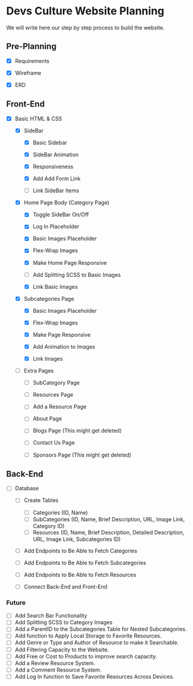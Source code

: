 # Devs Culture Website Planning


We will write here our step by step process to build the website.


## Pre-Planning


- [x] Requirements
- [x] Wireframe
- [x] ERD


## Front-End


* [X] Basic HTML & CSS


    - [X] SideBar
        - [x] Basic Sidebar
        - [X] SideBar Animation
        - [X] Responsiveness
        - [X] Add Add Form Link
        - [ ] Link SideBar Items


    - [X] Home Page Body (Category Page)
        - [X] Toggle SideBar On/Off 
        - [X] Log In Placeholder
        - [X] Basic Images Placeholder
        - [X] Flex-Wrap Images
        - [X] Make Home Page Responsive
        - [ ] Add Splitting SCSS to Basic Images
        - [X] Link Basic Images


    - [X] Subcategories Page
        - [X] Basic Images Placeholder
        - [X] Flex-Wrap Images
        - [X] Make Page Responsive
        - [X] Add Animation to Images
        - [X] Link Images


    - [ ] Extra Pages
        - [ ] SubCategory Page
        - [ ] Resources Page
        - [ ] Add a Resource Page
        - [ ] About Page
        - [ ] Blogs Page (This might get deleted)
        - [ ] Contact Us Page
        - [ ] Sponsors Page (This might get deleted)


## Back-End


* [ ] Database


    - [ ] Create Tables
        - [ ] Categories (ID, Name)
        - [ ] SubCategories (ID, Name, Brief Description, URL, Image Link, Category ID)
        - [ ] Resources (ID, Name, Brief Description, Detailed Description, URL, Image Link, Subcategories ID)

    - [ ] Add Endpoints to Be Able to Fetch Categories
    - [ ] Add Endpoints to Be Able to Fetch Subcategories
    - [ ] Add Endpoints to Be Able to Fetch Resources
    - [ ] Connect Back-End and Front-End


### Future

- [ ] Add Search Bar Functionality
- [ ] Add Splitting SCSS to Category Images
- [ ] Add a ParentID to the Subcategories Table for Nested Subcategories.
- [ ] Add function to Apply Local Storage to Favorite Resources.
- [ ] Add Genre or Type and Author of Resource to make it Searchable.
- [ ] Add Filtering Capacity to the Website.
- [ ] Add Free or Cost to Products to improve search capacity.
- [ ] Add a Review Resource System.
- [ ] Add a Comment Resource System.
- [ ] Add Log In function to Save Favorite Resources Across Devices.
